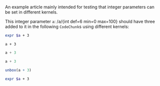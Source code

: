 An example article mainly intended for testing that integer parameters can be set in different kernels.

This integer parameter `a`: /a/{int def=6 min=0 max=100} should have three added to it in the following `CodeChunk`s using different kernels:

```bash exec
expr $a + 3
```

```calc exec
a + 3
```

```js exec
a + 3
```

```py exec
a + 3
```

```r exec
unbox(a + 3)
```

```zsh exec
expr $a + 3
```
